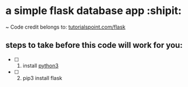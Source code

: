 # a simple flask database app :shipit:

 ~ Code credit belongs to: [tutorialspoint.com/flask](https://www.tutorialspoint.com/flask/flask_sqlite.htm)

## steps to take before this code will work for you:
-[ ] 1. install [python3](https://www.python.org/downloads/release/python-352/)
-[ ] 2. pip3 install flask
